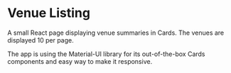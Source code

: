 # Venue Listing

A small React page displaying venue summaries in Cards.
The venues are displayed 10 per page.

The app is using the Material-UI library for its out-of-the-box Cards components and easy way to make it responsive.
